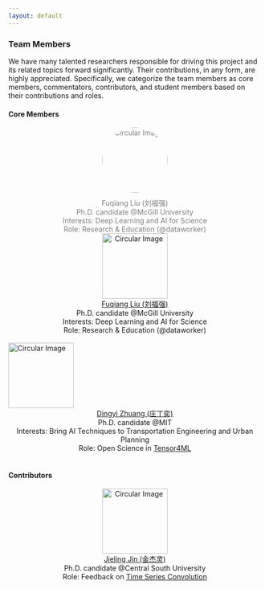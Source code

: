 ```yaml
---
layout: default
---
```


### Team Members

We have many talented researchers responsible for driving this project and its related topics forward significantly. Their contributions, in any form, are highly appreciated. Specifically, we categorize the team members as core members, commentators, contributors, and student members based on their contributions and roles.

#### Core Members

<div align="center" style="color: gray;">
  <div class="image-container" style="margin-bottom: 10px;">
    <img src="https://spatiotemporal-data.github.io/images/fuqiang_liu.jpg" width="130" alt="Circular Image" style="border-radius: 50%;"/>
  </div>
  <div>
    <a href="https://openreview.net/profile?id=~Fuqiang_Liu2" style="text-decoration: none; color: gray;">Fuqiang Liu (刘福强)</a>
  </div>
  <div>
    Ph.D. candidate @McGill University
  </div>
  <div>
    Interests: Deep Learning and AI for Science
  </div>
  <div>
    Role: Research & Education (@dataworker)
  </div>
</div>

<!-- <div align="center""> -->
  <div align="center" class="image-container">
    <img align="middle" src="https://spatiotemporal-data.github.io/images/fuqiang_liu.jpg" width="130" alt="Circular Image"/>
  </div>
  <div align = "center">
    <a href="https://openreview.net/profile?id=~Fuqiang_Liu2">Fuqiang Liu (刘福强)</a>
  </div>
  <div align = "center">
    Ph.D. candidate @McGill University
  </div>
  <div align = "center">
    Interests: Deep Learning and AI for Science
  </div>
  <div align = "center">
    Role: Research & Education (@dataworker)
  </div>
<!-- </div> -->

<br>

<!-- <div align="center" style="color: gray;"> -->
  <div class="image-container">
    <img align="middle" src="https://spatiotemporal-data.github.io/images/DingyiZhuang.jpg" width="130" alt="Circular Image"/>
  </div>
  <div align = "center">
    <a href="https://zhuangdingyi.github.io/">Dingyi Zhuang (庄丁奕)</a>
  </div>
  <div align = "center">
    Ph.D. candidate @MIT
  </div>
  <div align = "center">
    Interests: Bring AI Techniques to Transportation Engineering and Urban Planning
  </div>
  <div align = "center">
    Role: Open Science in <a href="https://sites.mit.edu/tensor4ml/">Tensor4ML</a>
  </div>
<!-- </div> -->

<br>

#### Contributors

<div align="center">
  <div class="image-container">
    <img align="middle" src="https://spatiotemporal-data.github.io/images/jieling.jpg" width="130" alt="Circular Image"/>
  </div>
  <div align = "center">
    <a href="https://jieling-jin.github.io/">Jieling Jin (金杰灵)</a>
  </div>
  <div align = "center">
    Ph.D. candidate @Central South University
  </div>
  <div align = "center">
    Role: Feedback on <a href="https://spatiotemporal-data.github.io/posts/ts_conv/">Time Series Convolution</a>
  </div>
</div>

<br>

<br>
<br>